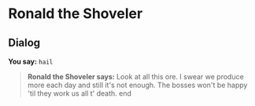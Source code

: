 # Ronald the Shoveler
## Dialog

**You say:** `hail`



>**Ronald the Shoveler says:** Look at all this ore.  I swear we produce more each day and still it's not enough.  The bosses won't be happy 'til they work us all t' death.
end
